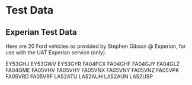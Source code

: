 

# Test Data

## Experian Test Data

Here are 20 Ford vehicles as provided by Stephen Gibson @ Experian, for use with the UAT Experian service (only).

EY53GHJ
EY53GWV
EY53GYR
FA04FCX
FA04GHF
FA04GJY
FA04GLZ
FA04GME
FA05VHV
FA05VHY
FA05VNX
FA05VNY
FA05VNZ
FA05VPK
FA05VRD
FA05VRF
LA52ATU
LA52AUH
LA52AUN
LA52USP
 
